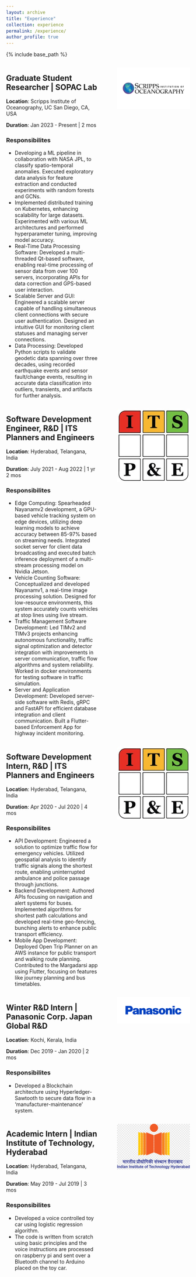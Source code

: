 ```yaml
---
layout: archive
title: "Experience"
collection: experience
permalink: /experience/
author_profile: true
---
```


{% include base_path %}

<div style="display: flex;">
  <div style="flex: 1;">
    <h2>Graduate Student Researcher | SOPAC Lab</h2>
    <p><b>Location</b>: Scripps Institute of Oceanography, UC San Diego, CA, USA</p>
    <p><b>Duration</b>: Jan 2023 - Present | 2 mos</p>
    <h3>Responsibilites</h3>
    <ul>
        <li>Developing a ML pipeline in collaboration with NASA JPL, to classify spatio-temporal anomalies. Executed exploratory data analysis for feature extraction and conducted experiments with random forests and GCNs.</li>
        <li>Implemented distributed training on Kubernetes, enhancing scalability for large datasets. Experimented with various ML architectures and performed hyperparameter tuning, improving model accuracy.</li>
        <li>Real-Time Data Processing Software: Developed a multi-threaded Qt-based software, enabling real-time processing of sensor data from over 100 servers, incorporating APIs for data correction and GPS-based user interaction.</li>
        <li>Scalable Server and GUI: Engineered a scalable server capable of handling simultaneous client connections with secure user authentication. Designed an intuitive GUI for monitoring client statuses and managing server connections.</li>
        <li>Data Processing: Developed Python scripts to validate geodetic data spanning over three decades, using recorded earthquake events and sensor fault/change events, resulting in accurate data classification into outliers, transients, and artifacts for further analysis.</li>
    </ul>
  </div>
  <div style="flex: 1;">
    <p align="right">
      <img src="../images/scripps.png" alt="Door-key Problem" width="200" />
    </p>
  </div>
</div>

<!-- <div style="display: flex;">
  <div style="flex: 1;">
    <h2>Student Researcher | SOPAC Lab (Part-Time)</h2>
    <p><b>Location</b>: Scripps Institute of Oceanography, UC San Diego, CA, USA</p>
    <p><b>Duration</b>: Nov 2022 - Jun 2023 | 8 mos</p>
    <h3>Responsibilites</h3>
    <ul>
        <li>Developed Python scripts to validate geodetic data spanning over three decades, using recorded earthquake events and sensor fault/change events, resulting in accurate data classification into outliers, transients, and artifacts for further analysis.</li>
        <li>Designed and Implemented a robust data processing pipeline, leveraging API calls to correct real-time RTCM data from hundreds of sites, facilitating seamless data collection, processing, and distribution to clients.</li>
    </ul>
  </div>
  <div style="flex: 1;">
    <p align="right">
      <img src="../images/scripps.png" alt="Door-key Problem" width="200" />
    </p>
  </div>
</div> -->


<div style="display: flex;">
  <div style="flex: 1;">
    <h2>Software Development Engineer, R&D | ITS Planners and Engineers</h2>
    <p><b>Location</b>: Hyderabad, Telangana, India</p>
    <p><b>Duration</b>: July 2021 - Aug 2022 | 1 yr 2 mos</p>
    <h3>Responsibilites</h3>
    <ul>
        <li>Edge Computing: Spearheaded Nayanamv2 development, a GPU-based vehicle tracking system on edge devices, utilizing deep learning models to achieve accuracy between 85-97% based on streaming needs. Integrated socket server for client data broadcasting and executed batch inference deployment of a multi-stream processing model on Nvidia Jetson.</li>
        <li>Vehicle Counting Software: Conceptualized and developed Nayanamv1, a real-time image processing solution. Designed for low-resource environments, this system accurately counts vehicles at stop lines using live stream.</li>
        <li>Traffic Management Software Development: Led TIMv2 and TIMv3 projects enhancing autonomous functionality, traffic signal optimization and detector integration with improvements in server communication, traffic flow algorithms and system reliability. Worked in docker environments for testing software in traffic simulation.</li>
        <li>Server and Application Development: Developed server-side software with Redis, gRPC and FastAPI for efficient database integration and client communication. Built a Flutter-based Enforcement App for highway incident monitoring.</li>
    </ul>
  </div>
  <div style="flex: 1;">
    <p align="right">
      <img src="../images/itspe.jpeg" alt="Door-key Problem" width="200" />
    </p>
  </div>
</div>

<div style="display: flex;">
  <div style="flex: 1;">
    <h2>Software Development Intern, R&D | ITS Planners and Engineers</h2>
    <p><b>Location</b>: Hyderabad, Telangana, India</p>
    <p><b>Duration</b>: Apr 2020 - Jul 2020 | 4 mos</p>
    <h3>Responsibilites</h3>
    <ul>
        <li>API Development: Engineered a solution to optimize traffic flow for emergency vehicles. Utilized geospatial analysis to identify traffic signals along the shortest route, enabling uninterrupted ambulance and police passage through junctions.</li>
        <li>Backend Development: Authored APIs focusing on navigation and alert systems for buses. Implemented algorithms for shortest path calculations and developed real-time geo-fencing, bunching alerts to enhance public transport efficiency.</li>
        <li>Mobile App Development: Deployed Open Trip Planner on an AWS instance for public transport and walking route planning. Contributed to the Margadarsi app using Flutter, focusing on features like journey planning and bus timetables.</li>
    </ul>
  </div>
  <div style="flex: 1;">
    <p align="right">
      <img src="../images/itspe.jpeg" alt="Door-key Problem" width="200" />
    </p>
  </div>
</div>


<div style="display: flex;">
  <div style="flex: 1;">
    <h2>Winter R&D Intern | Panasonic Corp. Japan Global R&D</h2>
    <p><b>Location</b>: Kochi, Kerala, India</p>
    <p><b>Duration</b>: Dec 2019 - Jan 2020 | 2 mos</p>
    <h3>Responsibilites</h3>
    <ul>
        <li>Developed a Blockchain architecture using Hyperledger-Sawtooth to secure data flow in a ‘manufacturer-maintenance’ system.</li>
    </ul>
  </div>
  <div style="flex: 1;">
    <p align="right">
      <img src="../images/Panasonic.png" alt="Door-key Problem" width="200" />
    </p>
  </div>
</div>


<div style="display: flex;">
  <div style="flex: 1;">
    <h2>Academic Intern | Indian Institute of Technology, Hyderabad</h2>
    <p><b>Location</b>: Hyderabad, Telangana, India</p>
    <p><b>Duration</b>: May 2019 - Jul 2019 | 3 mos</p>
    <h3>Responsibilites</h3>
    <ul>
        <li>Developed a voice controlled toy car using logistic regression algorithm.</li>
        <li>The code is written from scratch using basic principles and the voice instructions are processed on raspberry pi and sent over a Bluetooth channel to Arduino placed on the toy car.</li>
    </ul>
  </div>
  <div style="flex: 1;">
    <p align="right">
      <img src="../images/iith.png" alt="Door-key Problem" width="200" />
    </p>
  </div>
</div>